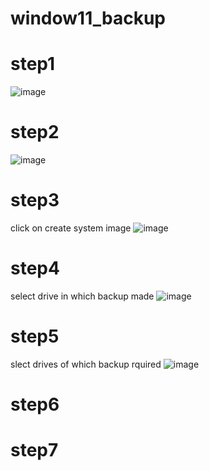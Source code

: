 # window11_backup
# step1
![image](https://github.com/user-attachments/assets/fb645965-00be-4945-9dca-eb5eea2f7d18)

# step2
![image](https://github.com/user-attachments/assets/cadb265b-a945-41f9-80d4-c4e90406ff09)

# step3
click on create system image
![image](https://github.com/user-attachments/assets/5eac636e-c48a-4042-9d62-ea98456c95cc)

# step4
select drive in which backup made
![image](https://github.com/user-attachments/assets/014cb862-42a7-4966-a011-ea04d58acb48)

# step5
slect drives of which backup rquired
![image](https://github.com/user-attachments/assets/1a5a7add-3ca1-4860-bb56-48b2b7b41772)

# step6

# step7


